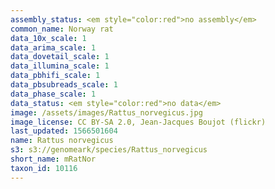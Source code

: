 ```yaml
---
assembly_status: <em style="color:red">no assembly</em>
common_name: Norway rat
data_10x_scale: 1
data_arima_scale: 1
data_dovetail_scale: 1
data_illumina_scale: 1
data_pbhifi_scale: 1
data_pbsubreads_scale: 1
data_phase_scale: 1
data_status: <em style="color:red">no data</em>
image: /assets/images/Rattus_norvegicus.jpg
image_license: CC BY-SA 2.0, Jean-Jacques Boujot (flickr)
last_updated: 1566501604
name: Rattus norvegicus
s3: s3://genomeark/species/Rattus_norvegicus
short_name: mRatNor
taxon_id: 10116
---
```

